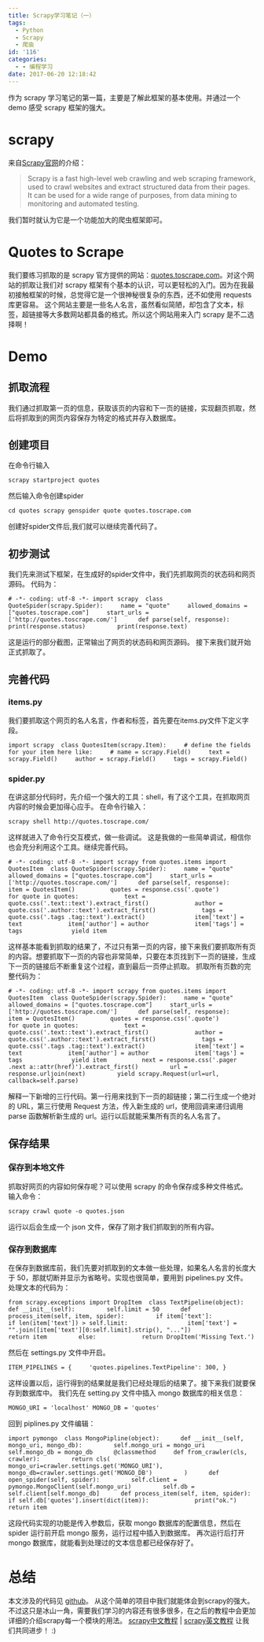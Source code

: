 ```yaml
---
title: Scrapy学习笔记（一）
tags:
  - Python
  - Scrapy
  - 爬虫
id: '116'
categories:
  - - 编程学习
date: 2017-06-20 12:18:42
---
```


作为 scrapy 学习笔记的第一篇，主要是了解此框架的基本使用。并通过一个 demo 感受 scrapy 框架的强大。
<!-- more -->
# scrapy

来自[Scrapy](https://scrapy.org/)[官网](https://scrapy.org/)的介绍：

> Scrapy is a fast high-level web crawling and web scraping framework, used to crawl websites and extract structured data from their pages. It can be used for a wide range of purposes, from data mining to monitoring and automated testing.

我们暂时就认为它是一个功能加大的爬虫框架即可。

# Quotes to Scrape

我们要练习抓取的是 scrapy 官方提供的网站：[quotes.toscrape.com](http://quotes.toscrape.com/)。对这个网站的抓取让我们对 scrapy 框架有个基本的认识，可以更轻松的入门。因为在我最初接触框架的时候，总觉得它是一个很神秘很复杂的东西，还不如使用 requests 库更容易。 这个网站主要是一些名人名言，虽然看似简陋，却包含了文本，标签，超链接等大多数网站都具备的格式。所以这个网站用来入门 scrapy 是不二选择啊！

# Demo

## 抓取流程

我们通过抓取第一页的信息，获取该页的内容和下一页的链接，实现翻页抓取，然后将抓取到的网页内容保存为特定的格式并存入数据库。

## 创建项目

在命令行输入

```
scrapy startproject quotes
```

然后输入命令创建spider

```
cd quotes scrapy genspider quote quotes.toscrape.com
```

创建好spider文件后,我们就可以继续完善代码了。

## 初步测试

我们先来测试下框架，在生成好的spider文件中，我们先抓取网页的状态码和网页源码。 代码为：

```
# -*- coding: utf-8 -*- import scrapy  class QuoteSpider(scrapy.Spider):     name = "quote"     allowed_domains = ["quotes.toscrape.com"]     start_urls = ['http://quotes.toscrape.com/']      def parse(self, response):         print(response.status)         print(response.text)
```

这是运行的部分截图，正常输出了网页的状态码和网页源码。 接下来我们就开始正式抓取了。

## 完善代码

### items.py

我们要抓取这个网页的名人名言，作者和标签，首先要在items.py文件下定义字段。

```
import scrapy  class QuotesItem(scrapy.Item):     # define the fields for your item here like:     # name = scrapy.Field()     text = scrapy.Field()     author = scrapy.Field()     tags = scrapy.Field()
```

### spider.py

在讲这部分代码时，先介绍一个强大的工具：shell，有了这个工具，在抓取网页内容的时候会更加得心应手。 在命令行输入：

```
scrapy shell http://quotes.toscrape.com/
```

这样就进入了命令行交互模式，做一些调试。 这是我做的一些简单调试，相信你也会充分利用这个工具。继续完善代码。

```
# -*- coding: utf-8 -*- import scrapy from quotes.items import QuotesItem  class QuoteSpider(scrapy.Spider):     name = "quote"     allowed_domains = ["quotes.toscrape.com"]     start_urls = ['http://quotes.toscrape.com/']      def parse(self, response):         item = QuotesItem()          quotes = response.css('.quote')         for quote in quotes:             text = quote.css('.text::text').extract_first()             author = quote.css('.author::text').extract_first()             tags = quote.css('.tags .tag::text').extract()              item['text'] = text             item['author'] = author             item['tags'] = tags              yield item
```

这样基本能看到抓取的结果了，不过只有第一页的内容，接下来我们要抓取所有页的内容。想要抓取下一页的内容也非常简单，只要在本页找到下一页的链接，生成下一页的链接后不断重复这个过程，直到最后一页停止抓取。 抓取所有页数的完整代码为：

```
# -*- coding: utf-8 -*- import scrapy from quotes.items import QuotesItem  class QuoteSpider(scrapy.Spider):     name = "quote"     allowed_domains = ["quotes.toscrape.com"]     start_urls = ['http://quotes.toscrape.com/']      def parse(self, response):         item = QuotesItem()          quotes = response.css('.quote')         for quote in quotes:             text = quote.css('.text::text').extract_first()             author = quote.css('.author::text').extract_first()             tags = quote.css('.tags .tag::text').extract()              item['text'] = text             item['author'] = author             item['tags'] = tags              yield item          next = response.css('.pager .next a::attr(href)').extract_first()         url = response.urljoin(next)         yield scrapy.Request(url=url, callback=self.parse)
```

解释一下新增的三行代码。第一行用来找到下一页的超链接；第二行生成一个绝对的 URL，第三行使用 Request 方法，传入新生成的 url，使用回调来递归调用 parse 函数解析新生成的 url。运行以后就能采集所有页的名人名言了。

## 保存结果

### 保存到本地文件

抓取好网页的内容如何保存呢？可以使用 scrapy 的命令保存成多种文件格式。 输入命令：

```
scrapy crawl quote -o quotes.json
```

运行以后会生成一个 json 文件，保存了刚才我们抓取到的所有内容。

### 保存到数据库

在保存到数据库前，我们先要对抓取到的文本做一些处理，如果名人名言的长度大于 50，那就切断并显示为省略号。实现也很简单，要用到 pipelines.py 文件。 处理文本的代码为：

```
from scrapy.exceptions import DropItem  class TextPipeline(object):      def __init__(self):         self.limit = 50      def process_item(self, item, spider):         if item['text']:             if len(item['text']) > self.limit:                 item['text'] = "".join([item['text'][0:self.limit].strip(), "..."])                 return item         else:             return DropItem('Missing Text.')
```

然后在 settings.py 文件中开启。

```
ITEM_PIPELINES = {     'quotes.pipelines.TextPipeline': 300, }
```

这样设置以后，运行得到的结果就是我们已经处理后的结果了。接下来我们就要保存到数据库中。 我们先在 setting.py 文件中插入 mongo 数据库的相关信息：

```
MONGO_URI = 'localhost' MONGO_DB = 'quotes'
```

回到 piplines.py 文件编辑：

```
import pymongo  class MongoPipline(object):      def __init__(self, mongo_uri, mongo_db):         self.mongo_uri = mongo_uri         self.mongo_db = mongo_db      @classmethod     def from_crawler(cls, crawler):         return cls(             mongo_uri=crawler.settings.get('MONGO_URI'),             mongo_db=crawler.settings.get('MONGO_DB')         )      def open_spider(self, spider):         self.client = pymongo.MongoClient(self.mongo_uri)         self.db = self.client[self.mongo_db]      def process_item(self, item, spider):         if self.db['quotes'].insert(dict(item)):             print("ok.")             return item
```

这段代码实现的功能是传入参数后，获取 mongo 数据库的配置信息，然后在 spider 运行前开启 mongo 服务，运行过程中插入到数据库。 再次运行后打开 mongo 数据库，就能看到处理过的文本信息都已经保存好了。

# 总结

本文涉及的代码见 [github](https://github.com/alpha87/quotes)。 从这个简单的项目中我们就能体会到scrapy的强大。不过这只是冰山一角，需要我们学习的内容还有很多很多，在之后的教程中会更加详细的介绍scrapy每一个模块的用法。 [scrapy](http://scrapy-chs.readthedocs.io/zh_CN/0.24/intro/tutorial.html)[中文教程](http://scrapy-chs.readthedocs.io/zh_CN/0.24/intro/tutorial.html) | [scrapy](https://doc.scrapy.org/en/latest/)[英文教程](https://doc.scrapy.org/en/latest/) 让我们共同进步！ :)